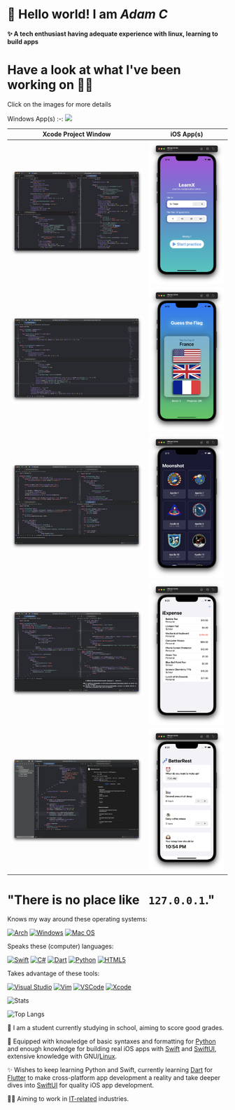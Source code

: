 <h1>👋 Hello world! I am <i>Adam C</i></h1>

<b align="left">
  ✨ A tech enthusiast having adequate experience with linux, learning to build apps
</b>

 
# Have a look at what I've been working on 👨‍💻
 
Click on the images for more details

Windows App(s)
:-:
[![](https://user-images.githubusercontent.com/66894537/196042554-8262dae7-248b-4ec8-a248-8aceb07e0761.png)](https://github.com/Wind-Explorer/File-Hosting-Repository/releases/download/Lessify-1.0.0/LessifySetup.exe)

  
Xcode Project Window|iOS App(s)
:-:|:-:
[![](images/LX@D.png)](https://github.com/Wind-Explorer/LearnX)|[![](images/LX@i.png)](https://github.com/Wind-Explorer/LearnX)
[![](images/GTF1.png)](https://github.com/Wind-Explorer/Guess-the-Flag)|[![](images/GTF2.png)](https://github.com/Wind-Explorer/Guess-the-Flag)
[![](images/Moonshot1.png)](https://github.com/Wind-Explorer/Moonshot)|[![](images/Moonshot2.png)](https://github.com/Wind-Explorer/Moonshot)
[![](images/iExpense1.png)](https://github.com/Wind-Explorer/iExpense)|[![](images/iExpense2.png)](https://github.com/Wind-Explorer/iExpense)
[![](images/BR1.png)](https://github.com/Wind-Explorer/BetterRest)|[![](images/BR2.png)](https://github.com/Wind-Explorer/BetterRest)


# "There is no place like `  127.0.0.1 `."


Knows my way around these operating systems:

[![Arch](https://img.shields.io/badge/Linux-FCC624?style=for-the-badge&logo=linux&logoColor=black)](https://wiki.archlinux.org)
[![Windows](https://img.shields.io/badge/Windows-0078D6?style=for-the-badge&logo=windows&logoColor=white)](https://www.microsoft.com/en-us/windows)
[![Mac OS](https://img.shields.io/badge/mac%20os-000000?style=for-the-badge&logo=macos&logoColor=F0F0F0)](https://www.apple.com/macos/monterey/)

Speaks these (computer) languages:

[![Swift](https://img.shields.io/badge/swift-F54A2A?style=for-the-badge&logo=swift&logoColor=white)](https://www.swift.org)
[![C#](https://img.shields.io/badge/c%23-%23239120.svg?style=for-the-badge&logo=c-sharp&logoColor=white)](https://learn.microsoft.com/en-us/dotnet/csharp/)
[![Dart](https://img.shields.io/badge/dart-%230175C2.svg?style=for-the-badge&logo=dart&logoColor=white)](https://www.dart.dev)
[![Python](https://img.shields.io/badge/python-3670A0?style=for-the-badge&logo=python&logoColor=ffdd54)](https://www.python.org)
[![HTML5](https://img.shields.io/badge/html5-%23E34F26.svg?style=for-the-badge&logo=html5&logoColor=white)](https://en.wikipedia.org/wiki/HTML)

Takes advantage of these tools:

[![Visual Studio](https://img.shields.io/badge/Visual%20Studio-5C2D91.svg?style=for-the-badge&logo=visual-studio&logoColor=white)](https://visualstudio.microsoft.com/)
[![Vim](https://img.shields.io/badge/VIM-%2311AB00.svg?&style=for-the-badge&logo=vim&logoColor=white)](https://www.vim.org)
[![VSCode](https://img.shields.io/badge/Visual_Studio_Code-0078D4?style=for-the-badge&logo=visual%20studio%20code&logoColor=white)](https://code.visualstudio.com)
[![Xcode](https://img.shields.io/badge/Xcode-007ACC?style=for-the-badge&logo=Xcode&logoColor=white)](https://developer.apple.com/xcode/)

![Stats](https://github-readme-stats.vercel.app/api?username=Wind-Explorer&hide=stars&show_icons=true&theme=calm)

![Top Langs](https://github-readme-stats.vercel.app/api/top-langs/?username=Wind-Explorer&layout=compact&theme=calm)



  📖 I am a student currently studying in school, aiming to score good grades.

  🧠 Equipped with knowledge of basic syntaxes and formatting for [Python][2] and enough knowledge for building real iOS apps with [Swift][3] and [SwiftUI][7], extensive knowledge with GNU/[Linux][4].

  ✨ Wishes to keep learning Python and Swift, currently learning [Dart][9] for [Flutter][10] to make cross-platform app development a reality and take deeper dives into [SwiftUI][7] for quality iOS app development.

  👨‍💻 Aiming to work in [IT-related][8] industries.

  

[2]:https://en.wikipedia.org/wiki/Python_(programming_language)
[3]:https://en.wikipedia.org/wiki/Swift_(programming_language)
[4]:https://en.wikipedia.org/wiki/Linux
[5]:https://en.wikipedia.org/wiki/HTML
[6]:https://en.wikipedia.org/wiki/CSS
[7]:https://developer.apple.com/xcode/swiftui/
[8]:https://en.wikipedia.org/wiki/Computer_security
[9]:https://www.dart.dev
[10]:https://www.flutter.dev

<!---
Wind-Explorer/Wind-Explorer is a ✨ special ✨ repository because its `README.md` (this file) appears on your GitHub profile.
You can click the Preview link to take a look at your changes.
--->
